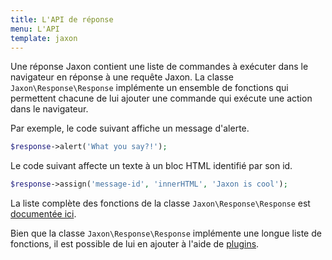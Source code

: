 ```yaml
---
title: L'API de réponse
menu: L'API
template: jaxon
---
```


Une réponse Jaxon contient une liste de commandes à exécuter dans le navigateur en réponse à une requête Jaxon.
La classe `Jaxon\Response\Response` implémente un ensemble de fonctions qui permettent chacune de lui ajouter une commande qui exécute une action dans le navigateur.

Par exemple, le code suivant affiche un message d'alerte.
```php
$response->alert('What you say?!');
``` 

Le code suivant affecte un texte à un bloc HTML identifié par son id.
```php
$response->assign('message-id', 'innerHTML', 'Jaxon is cool');
``` 

La liste complète des fonctions de la classe `Jaxon\Response\Response` est [documentée ici](/api/Jaxon/Plugin/Response.html).

Bien que la classe `Jaxon\Response\Response` implémente une longue liste de fonctions, il est possible de lui en ajouter à l'aide de [plugins](../../plugins/response).

